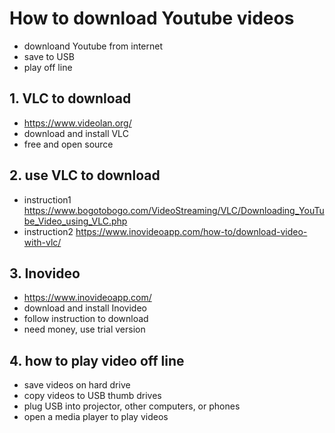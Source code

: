 # How to download Youtube videos
* downloand Youtube from internet 
* save to USB
* play off line

## 1. VLC to download 
* https://www.videolan.org/
* download and install VLC 
* free and open source

## 2. use VLC to download 
* instruction1 https://www.bogotobogo.com/VideoStreaming/VLC/Downloading_YouTube_Video_using_VLC.php
* instruction2 https://www.inovideoapp.com/how-to/download-video-with-vlc/
## 3. Inovideo 
* https://www.inovideoapp.com/
* download and install Inovideo
* follow instruction to download 
* need money, use trial version

## 4. how to play video off line 
* save videos on hard drive 
* copy videos to USB thumb drives
* plug USB into projector, other computers, or phones
* open a media player to play videos 